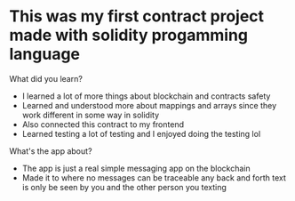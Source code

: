 # This was my first contract project made with solidity progamming language

What did you learn?
- I learned a lot of more things about blockchain and contracts safety
- Learned and understood more about mappings and arrays since they work different in some way in solidity
- Also connected this contract to my frontend 
- Learned testing a lot of testing and I enjoyed doing the testing lol

What's the app about?
- The app is just a real simple messaging app on the blockchain
- Made it to where no messages can be traceable any back and forth text is only be seen by you and the other person you texting
